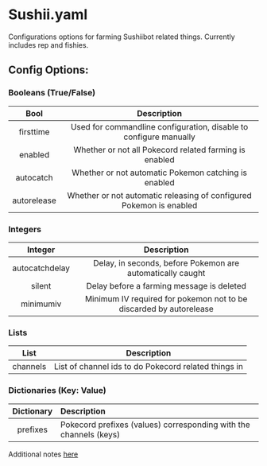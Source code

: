# Sushii.yaml

Configurations options for farming Sushiibot related things. Currently
includes rep and fishies.

## Config Options:

### Booleans (True/False)

| Bool        | Description                                                         |
|:-----------:|:-------------------------------------------------------------------:|
| firsttime   | Used for commandline configuration, disable to configure manually   |
| enabled     | Whether or not all Pokecord related farming is enabled              |
| autocatch   | Whether or not automatic Pokemon catching is enabled                |
| autorelease | Whether or not automatic releasing of configured Pokemon is enabled |

### Integers

| Integer          | Description                                                                  |
|:----------------:|:----------------------------------------------------------------------------:|
| autocatchdelay   | Delay, in seconds, before Pokemon are automatically caught                   |
| silent           | Delay before a farming message is deleted                                    |
| minimumiv        | Minimum IV required for pokemon not to be discarded by autorelease           |
### Lists

| List     | Description                                          |
|:--------:|:----------------------------------------------------:|
| channels | List of channel ids to do Pokecord related things in |

### Dictionaries (Key: Value)

| Dictionary | Description                                                       |
|:----------:|:------------------------------------------------------------------|
| prefixes   | Pokecord prefixes (values) corresponding with the channels (keys) |

Additional notes [here](Additional.md)